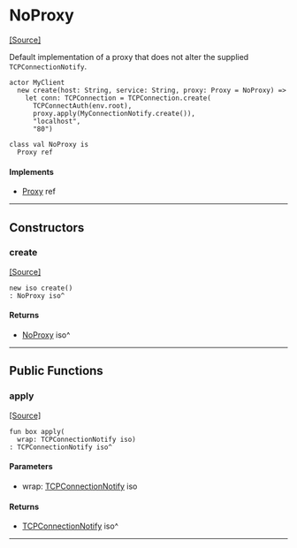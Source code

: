 # NoProxy
<span class="source-link">[[Source]](src/net/proxy.md#L-0-5)</span>

Default implementation of a proxy that does not alter the supplied `TCPConnectionNotify`.

```pony
actor MyClient
  new create(host: String, service: String, proxy: Proxy = NoProxy) =>
    let conn: TCPConnection = TCPConnection.create(
      TCPConnectAuth(env.root),
      proxy.apply(MyConnectionNotify.create()),
      "localhost",
      "80")
```


```pony
class val NoProxy is
  Proxy ref
```

#### Implements

* [Proxy](net-Proxy.md) ref

---

## Constructors

### create
<span class="source-link">[[Source]](src/net/proxy.md#L-0-5)</span>


```pony
new iso create()
: NoProxy iso^
```

#### Returns

* [NoProxy](net-NoProxy.md) iso^

---

## Public Functions

### apply
<span class="source-link">[[Source]](src/net/proxy.md#L-0-19)</span>


```pony
fun box apply(
  wrap: TCPConnectionNotify iso)
: TCPConnectionNotify iso^
```
#### Parameters

*   wrap: [TCPConnectionNotify](net-TCPConnectionNotify.md) iso

#### Returns

* [TCPConnectionNotify](net-TCPConnectionNotify.md) iso^

---

